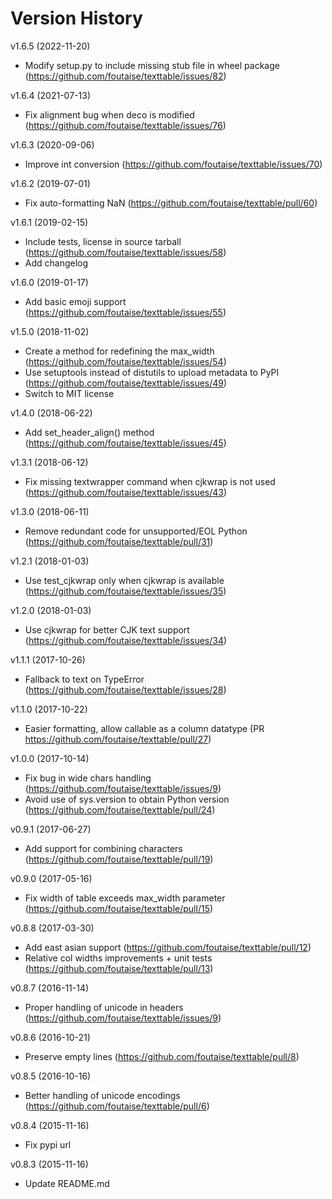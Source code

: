 # Version History

v1.6.5 (2022-11-20)
* Modify setup.py to include missing stub file in wheel package (https://github.com/foutaise/texttable/issues/82)

v1.6.4 (2021-07-13)
* Fix alignment bug when deco is modified (https://github.com/foutaise/texttable/issues/76)

v1.6.3 (2020-09-06)
* Improve int conversion (https://github.com/foutaise/texttable/issues/70)

v1.6.2 (2019-07-01)
* Fix auto-formatting NaN (https://github.com/foutaise/texttable/pull/60)

v1.6.1 (2019-02-15)
* Include tests, license in source tarball (https://github.com/foutaise/texttable/issues/58)
* Add changelog

v1.6.0 (2019-01-17)
* Add basic emoji support (https://github.com/foutaise/texttable/issues/55)

v1.5.0 (2018-11-02)
* Create a method for redefining the max_width (https://github.com/foutaise/texttable/issues/54)
* Use setuptools instead of distutils to upload metadata to PyPI (https://github.com/foutaise/texttable/issues/49)
* Switch to MIT license

v1.4.0 (2018-06-22)
* Add set_header_align() method (https://github.com/foutaise/texttable/issues/45)

v1.3.1 (2018-06-12)
* Fix missing textwrapper command when cjkwrap is not used (https://github.com/foutaise/texttable/issues/43)

v1.3.0 (2018-06-11)
* Remove redundant code for unsupported/EOL Python (https://github.com/foutaise/texttable/pull/31)

v1.2.1 (2018-01-03)
* Use test_cjkwrap only when cjkwrap is available (https://github.com/foutaise/texttable/issues/35)

v1.2.0 (2018-01-03)
* Use cjkwrap for better CJK text support (https://github.com/foutaise/texttable/issues/34)

v1.1.1 (2017-10-26)
* Fallback to text on TypeError (https://github.com/foutaise/texttable/issues/28)

v1.1.0 (2017-10-22)
* Easier formatting, allow callable as a column datatype (PR https://github.com/foutaise/texttable/pull/27)

v1.0.0 (2017-10-14)
* Fix bug in wide chars handling (https://github.com/foutaise/texttable/issues/9)
* Avoid use of sys.version to obtain Python version (https://github.com/foutaise/texttable/pull/24)

v0.9.1 (2017-06-27)
* Add support for combining characters (https://github.com/foutaise/texttable/pull/19)

v0.9.0 (2017-05-16)
* Fix width of table exceeds max_width parameter (https://github.com/foutaise/texttable/pull/15)

v0.8.8 (2017-03-30)
* Add east asian support (https://github.com/foutaise/texttable/pull/12)
* Relative col widths improvements + unit tests (https://github.com/foutaise/texttable/pull/13)

v0.8.7 (2016-11-14)
* Proper handling of unicode in headers (https://github.com/foutaise/texttable/issues/9)

v0.8.6 (2016-10-21)
* Preserve empty lines (https://github.com/foutaise/texttable/pull/8)

v0.8.5 (2016-10-16)
* Better handling of unicode encodings (https://github.com/foutaise/texttable/pull/6)

v0.8.4 (2015-11-16)
* Fix pypi url

v0.8.3 (2015-11-16)
* Update README.md
